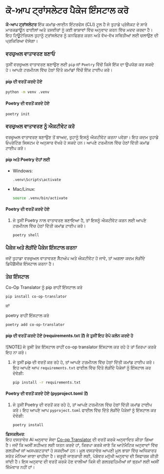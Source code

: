 <!--
CO_OP_TRANSLATOR_METADATA:
{
  "original_hash": "b6d85d887d2664539a438dae5d0dfa50",
  "translation_date": "2025-06-12T18:33:30+00:00",
  "source_file": "getting_started/command-line-guide/install-package.md",
  "language_code": "pa"
}
-->
# ਕੋ-ਆਪ ਟ੍ਰਾਂਸਲੇਟਰ ਪੈਕੇਜ ਇੰਸਟਾਲ ਕਰੋ

**ਕੋ-ਆਪ ਟ੍ਰਾਂਸਲੇਟਰ** ਇੱਕ ਕਮਾਂਡ-ਲਾਈਨ ਇੰਟਰਫੇਸ (CLI) ਟੂਲ ਹੈ ਜੋ ਤੁਹਾਡੇ ਪ੍ਰੋਜੈਕਟ ਦੇ ਸਾਰੇ ਮਾਰਕਡਾਊਨ ਫਾਈਲਾਂ ਅਤੇ ਤਸਵੀਰਾਂ ਨੂੰ ਕਈ ਭਾਸ਼ਾਵਾਂ ਵਿੱਚ ਅਨੁਵਾਦ ਕਰਨ ਵਿੱਚ ਮਦਦ ਕਰਦਾ ਹੈ। ਇਹ ਟਿਊਟੋਰਿਯਲ ਤੁਹਾਨੂੰ ਟ੍ਰਾਂਸਲੇਟਰ ਨੂੰ ਕਨਫਿਗਰ ਕਰਨ ਅਤੇ ਵੱਖ-ਵੱਖ ਸਥਿਤੀਆਂ ਲਈ ਚਲਾਉਣ ਦੀ ਪ੍ਰਕਿਰਿਆ ਦੱਸੇਗਾ।

### ਵਰਚੁਅਲ ਵਾਤਾਵਰਣ ਬਣਾਓ

ਤੁਸੀਂ ਵਰਚੁਅਲ ਵਾਤਾਵਰਣ ਬਣਾਉਣ ਲਈ `pip` ਜਾਂ `Poetry` ਵਿੱਚੋਂ ਕਿਸੇ ਇੱਕ ਦਾ ਉਪਯੋਗ ਕਰ ਸਕਦੇ ਹੋ। ਆਪਣੇ ਟਰਮੀਨਲ ਵਿੱਚ ਹੇਠਾਂ ਦਿੱਤੇ ਕਮਾਂਡਾਂ ਵਿੱਚੋਂ ਇੱਕ ਟਾਈਪ ਕਰੋ।

#### pip ਦੀ ਵਰਤੋਂ ਕਰਦੇ ਹੋਏ

```bash
python -m venv .venv
```

#### Poetry ਦੀ ਵਰਤੋਂ ਕਰਦੇ ਹੋਏ

```bash
poetry init
```

### ਵਰਚੁਅਲ ਵਾਤਾਵਰਣ ਨੂੰ ਐਕਟੀਵੇਟ ਕਰੋ

ਵਰਚੁਅਲ ਵਾਤਾਵਰਣ ਬਣਾਉਣ ਤੋਂ ਬਾਅਦ, ਤੁਹਾਨੂੰ ਇਸਨੂੰ ਐਕਟੀਵੇਟ ਕਰਨਾ ਪਵੇਗਾ। ਇਹ ਕਦਮ ਤੁਹਾਡੇ ਓਪਰੇਟਿੰਗ ਸਿਸਟਮ ਦੇ ਅਨੁਸਾਰ ਵੱਖਰੇ ਹੋ ਸਕਦੇ ਹਨ। ਆਪਣੇ ਟਰਮੀਨਲ ਵਿੱਚ ਹੇਠਾਂ ਦਿੱਤੀ ਕਮਾਂਡ ਟਾਈਪ ਕਰੋ।

#### pip ਅਤੇ Poetry ਦੋਹਾਂ ਲਈ

- Windows:

    ```bash
    .venv\Scripts\activate
    ```

- Mac/Linux:

    ```bash
    source .venv/bin/activate
    ```

#### Poetry ਦੀ ਵਰਤੋਂ ਕਰਦੇ ਹੋਏ

1. ਜੇ ਤੁਸੀਂ Poetry ਨਾਲ ਵਾਤਾਵਰਣ ਬਣਾਇਆ ਹੈ, ਤਾਂ ਇਸਨੂੰ ਐਕਟੀਵੇਟ ਕਰਨ ਲਈ ਆਪਣੇ ਟਰਮੀਨਲ ਵਿੱਚ ਹੇਠਾਂ ਦਿੱਤੀ ਕਮਾਂਡ ਟਾਈਪ ਕਰੋ।

    ```bash
    poetry shell
    ```

### ਪੈਕੇਜ ਅਤੇ ਲੋੜੀਂਦੇ ਪੈਕੇਜ ਇੰਸਟਾਲ ਕਰਨਾ

ਜਦੋਂ ਤੁਹਾਡਾ ਵਰਚੁਅਲ ਵਾਤਾਵਰਣ ਸੈੱਟਅੱਪ ਅਤੇ ਐਕਟੀਵੇਟ ਹੋ ਜਾਵੇ, ਤਾਂ ਅਗਲਾ ਕਦਮ ਲੋੜੀਂਦੇ ਡਿਪੈਂਡੈਂਸੀਜ਼ ਇੰਸਟਾਲ ਕਰਨਾ ਹੈ।

### ਤੇਜ਼ ਇੰਸਟਾਲ

Co-Op Translator ਨੂੰ pip ਰਾਹੀਂ ਇੰਸਟਾਲ ਕਰੋ

```
pip install co-op-translator
```  
ਜਾਂ

poetry ਰਾਹੀਂ ਇੰਸਟਾਲ ਕਰੋ  
```
poetry add co-op-translator
```

#### pip ਦੀ ਵਰਤੋਂ ਕਰਦੇ ਹੋਏ (requirements.txt ਤੋਂ) ਜੇ ਤੁਸੀਂ ਇਹ ਰੇਪੋ ਕਲੋਨ ਕਰਦੇ ਹੋ

![NOTE] ਜੇ ਤੁਸੀਂ ਤੇਜ਼ ਇੰਸਟਾਲ ਰਾਹੀਂ co-op translator ਇੰਸਟਾਲ ਕਰ ਰਹੇ ਹੋ ਤਾਂ ਕਿਰਪਾ ਕਰਕੇ ਇਹ ਨਾ ਕਰੋ।

1. ਜੇ ਤੁਸੀਂ pip ਦੀ ਵਰਤੋਂ ਕਰ ਰਹੇ ਹੋ, ਤਾਂ ਆਪਣੇ ਟਰਮੀਨਲ ਵਿੱਚ ਹੇਠਾਂ ਦਿੱਤੀ ਕਮਾਂਡ ਟਾਈਪ ਕਰੋ। ਇਹ ਆਪਣੇ ਆਪ `requirements.txt` ਫਾਈਲ ਵਿੱਚ ਦਿੱਤੇ ਲੋੜੀਂਦੇ ਪੈਕੇਜਾਂ ਨੂੰ ਇੰਸਟਾਲ ਕਰ ਦੇਵੇਗੀ:

    ```bash
    pip install -r requirements.txt
    ```

#### Poetry ਦੀ ਵਰਤੋਂ ਕਰਦੇ ਹੋਏ (pyproject.toml ਤੋਂ)

1. ਜੇ ਤੁਸੀਂ Poetry ਦੀ ਵਰਤੋਂ ਕਰ ਰਹੇ ਹੋ, ਤਾਂ ਆਪਣੇ ਟਰਮੀਨਲ ਵਿੱਚ ਹੇਠਾਂ ਦਿੱਤੀ ਕਮਾਂਡ ਟਾਈਪ ਕਰੋ। ਇਹ ਆਪਣੇ ਆਪ `pyproject.toml` ਫਾਈਲ ਵਿੱਚ ਦਿੱਤੇ ਲੋੜੀਂਦੇ ਪੈਕੇਜਾਂ ਨੂੰ ਇੰਸਟਾਲ ਕਰ ਦੇਵੇਗੀ:

    ```bash
    poetry install
    ```

**ਡਿਸਕਲੇਮਰ**:  
ਇਹ ਦਸਤਾਵੇਜ਼ AI ਅਨੁਵਾਦ ਸੇਵਾ [Co-op Translator](https://github.com/Azure/co-op-translator) ਦੀ ਵਰਤੋਂ ਕਰਕੇ ਅਨੁਵਾਦਿਤ ਕੀਤਾ ਗਿਆ ਹੈ। ਜਦੋਂ ਕਿ ਅਸੀਂ ਸਹੀਅਤ ਲਈ ਯਤਨ ਕਰਦੇ ਹਾਂ, ਕਿਰਪਾ ਕਰਕੇ ਜਾਣੋ ਕਿ ਆਟੋਮੈਟਿਕ ਅਨੁਵਾਦਾਂ ਵਿੱਚ ਗਲਤੀਆਂ ਜਾਂ ਅਸਪਸ਼ਟਤਾਵਾਂ ਹੋ ਸਕਦੀਆਂ ਹਨ। ਮੂਲ ਦਸਤਾਵੇਜ਼ ਆਪਣੀ ਮੂਲ ਭਾਸ਼ਾ ਵਿੱਚ ਅਧਿਕਾਰਤ ਸਰੋਤ ਮੰਨਿਆ ਜਾਣਾ ਚਾਹੀਦਾ ਹੈ। ਜ਼ਰੂਰੀ ਜਾਣਕਾਰੀ ਲਈ, ਪੇਸ਼ੇਵਰ ਮਨੁੱਖੀ ਅਨੁਵਾਦ ਦੀ ਸਿਫਾਰਸ਼ ਕੀਤੀ ਜਾਂਦੀ ਹੈ। ਇਸ ਅਨੁਵਾਦ ਦੀ ਵਰਤੋਂ ਕਰਕੇ ਹੋਣ ਵਾਲੀਆਂ ਕਿਸੇ ਵੀ ਗਲਤਫਹਿਮੀਆਂ ਜਾਂ ਭ੍ਰਮਾਂ ਲਈ ਅਸੀਂ ਜ਼ਿੰਮੇਵਾਰ ਨਹੀਂ ਹਾਂ।